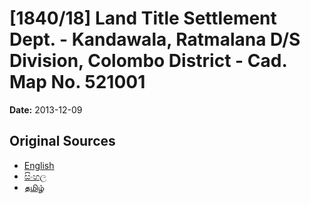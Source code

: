 # [1840/18] Land Title Settlement Dept. - Kandawala, Ratmalana D/S Division, Colombo District - Cad. Map No. 521001

**Date:** 2013-12-09

## Original Sources

- [English](https://documents.gov.lk/view/extra-gazettes/2013/12/1840-18_E.pdf)
- [සිංහල](https://documents.gov.lk/view/extra-gazettes/2013/12/1840-18_S.pdf)
- [தமிழ்](https://documents.gov.lk/view/extra-gazettes/2013/12/1840-18_T.pdf)
